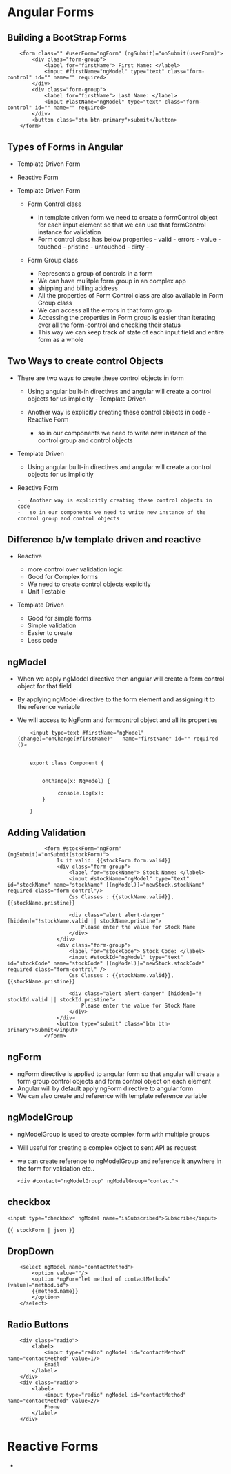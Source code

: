 # Angular Forms

##	Building a BootStrap Forms

		
		
		<form class="" #userForm="ngForm" (ngSubmit)="onSubmit(userForm)">
			<div class="form-group">
				<label for="firstName"> First Name: </label>
				<input #firstName="ngModel" type="text" class="form-control" id="" name="" required>
			</div>
			<div class="form-group">
				<label for="firstName"> Last Name: </label>
				<input #lastName="ngModel" type="text" class="form-control" id="" name="" required>
			</div>
			<button class="btn btn-primary">submit</button>
		</form>	
			


## Types of Forms in Angular

-	Template Driven Form
-	Reactive Form


-	Template Driven Form

	-	Form Control class
	
		-	In template driven form we need to create a formControl object for each input element so that we can use that formControl instance for validation
		-	 Form control class has below properties
			-	valid
			-	errors
			-	value
			-	touched
			-	pristine
			-	untouched
			-	dirty
			-	
		
	-	Form Group class
		
		-	Represents a group of controls in a form
		-	We can have mulitple form group in an  complex app
		-	shipping and billing address
		-	All the properties of Form Control class are also available in Form Group class
		-	We can access all the errors in that form group
		-	Accessing the properties in Form group is easier than iterating over all the form-control and checking their status
		-	This way we can keep track of state of each input field and entire form as a whole

##	Two Ways to create control Objects

-	There are two ways to create these control objects in form
	
	-	Using angular built-in directives and angular will create a control objects for us implicitly - Template Driven
	-	Another way is explicitly creating these control objects in code - Reactive Form
	
		-	so in our components we need to write new instance of the control group and control objects
		
		
-	Template Driven 

	-	Using angular built-in directives and angular will create a control objects for us implicitly
	
-	Reactive Form	

		-	Another way is explicitly creating these control objects in code 
		-	so in our components we need to write new instance of the control group and control objects
		

##	Difference b/w template driven and reactive


-	Reactive
	
	-	more control over validation logic 
	-	Good for Complex forms
	-	We need to create control objects explicitly
	-	Unit Testable 
	
-	Template Driven 

	-	Good for simple forms
	-	Simple validation
	-	Easier to create
	-	Less code
	
	


## ngModel

-	When we apply ngModel directive then angular will create a form control object for that field
-	By applying ngModel directive to the form element and assigning it to the reference variable 
-	We will access to NgForm and formcontrol object and all its properties


			<input type=text #firstName="ngModel"   (change)="onChange(#firstName)"   name="firstName" id="" required ()>


			export class Component {
			
				
				onChange(x: NgModel) {
				
					 console.log(x):
				}
			
			}


## Adding Validation

				<form #stockForm="ngForm" (ngSubmit)="onSubmit(stockForm)">
					Is it valid: {{stockForm.form.valid}}
					<div class="form-group">
						<label for="stockName"> Stock Name: </label>
						<input #stockName="ngModel" type="text" id="stockName" name="stockName" [(ngModel)]="newStock.stockName"  required class="form-control"/>
						Css Classes : {{stockName.valid}}, {{stockName.pristine}}
						
						<div class="alert alert-danger" [hidden]="!stockName.valid || stockName.pristine">
							Please enter the value for Stock Name
						</div>
					</div>
					<div class="form-group">
						<label for="stockCode"> Stock Code: </label>
						<input #stockId="ngModel" type="text" id="stockCode" name="stockCode" [(ngModel)]="newStock.stockCode" required class="form-control" />
						Css Classes : {{stockName.valid}}, {{stockName.pristine}}
						
						<div class="alert alert-danger" [hidden]="! stockId.valid || stockId.pristine">
							Please enter the value for Stock Name
						</div>
					</div>
					<button type="submit" class="btn btn-primary">Submit</input>
				</form>



##	ngForm

-	ngForm directive is applied to angular form so that angular will create a form group control objects and form control object on each element
-	Angular will by default apply ngForm directive to angular form
-	We can also create and reference with template reference variable



##	ngModelGroup

-	ngModelGroup is used to create complex form with multiple groups
-	Will useful for creating a complex object to sent API as request 
-	we can create reference to ngModelGroup and reference it anywhere in the form for validation etc..


		<div #contact="ngModelGroup" ngModelGroup="contact">
		
		
##	checkbox


	<input type="checkbox" ngModel name="isSubscribed">Subscribe</input>	
	
	{{ stockForm | json }}


##	DropDown

		
		<select ngModel name="contactMethod">
			<option value=""/>
			<option *ngFor="let method of contactMethods" [value]="method.id">
			{{method.name}}
			</option>
		</select>


## Radio Buttons
	
	
		<div class="radio">
			<label>
				<input type="radio" ngModel id="contactMethod" name="contactMethod" value=1/>
				Email
			</label>
		</div>
		<div class="radio">
			<label>
				<input type="radio" ngModel id="contactMethod" name="contactMethod" value=2/>
				Phone
			</label>
		</div>
		
		
		
# Reactive Forms


-	
























	
	
	
	
	
	
	
	
	
	
	
	
	
	
	
	
	
	
	
	
	
	
	
	
	
	
	
	
	
	
	
	
	
	